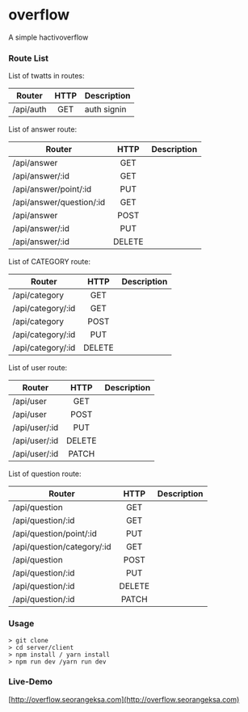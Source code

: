 # overflow
A simple hactivoverflow

### Route List
List of twatts in routes:

| Router 	                | HTTP | Description       |
|-----------------------    |:----:|-------------------|
|/api/auth          |GET  | auth signin      |

List of answer route:

| Router                     | HTTP | Description       |
|-----------------------    |:----:|-------------------|
|/api/answer          |GET  |     |
|/api/answer/:id          |GET  |     |
|/api/answer/point/:id          |PUT  |     |
|/api/answer/question/:id          |GET  |     |
|/api/answer          |POST  |     |
|/api/answer/:id          |PUT  |     |
|/api/answer/:id          |DELETE  |     |

List of CATEGORY route:

| Router                     | HTTP | Description       |
|-----------------------    |:----:|-------------------|
|/api/category          |GET  |      |
|/api/category/:id          |GET  |      |
|/api/category          |POST  |      |
|/api/category/:id          |PUT  |      |
|/api/category/:id          |DELETE  |      |

List of user route:

| Router                     | HTTP | Description       |
|-----------------------    |:----:|-------------------|
|/api/user          |GET  |      |
|/api/user          |POST  |      |
|/api/user/:id          |PUT  |      |
|/api/user/:id          |DELETE  |      |
|/api/user/:id          |PATCH  |      |

List of question route:

| Router                     | HTTP | Description       |
|-----------------------    |:----:|-------------------|
|/api/question          |GET  |     |
|/api/question/:id          |GET  |     |
|/api/question/point/:id          |PUT  |     |
|/api/question/category/:id          |GET  |     |
|/api/question          |POST  |     |
|/api/question/:id          |PUT  |     |
|/api/question/:id          |DELETE  |     |
|/api/question/:id         |PATCH |     |


### Usage

```
> git clone
> cd server/client
> npm install / yarn install
> npm run dev /yarn run dev 
```

### Live-Demo
[http://overflow.seorangeksa.com](http://overflow.seorangeksa.com)

